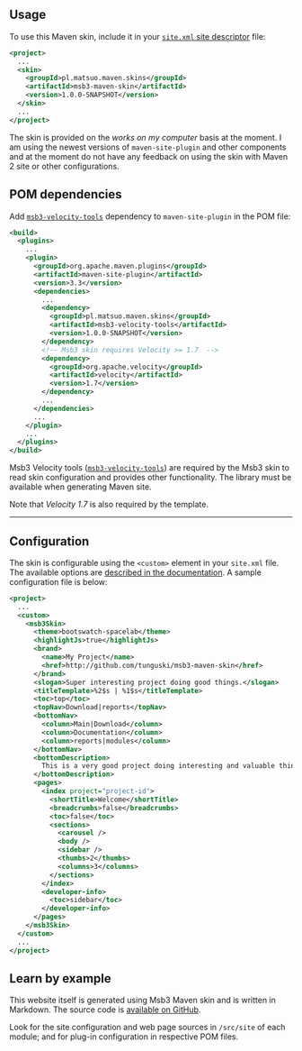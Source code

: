 ## Usage

To use this Maven skin, include it in your [`site.xml` site descriptor][site-xml] file:

[site-xml]: http://maven.apache.org/doxia/doxia-sitetools/doxia-decoration-model/decoration.html

```xml
<project>
  ...
  <skin>
    <groupId>pl.matsuo.maven.skins</groupId>
    <artifactId>msb3-maven-skin</artifactId>
    <version>1.0.0-SNAPSHOT</version>
  </skin>
  ...
</project>
```

The skin is provided on the _works on my computer_ basis at the moment. I am using the newest
versions of `maven-site-plugin` and other components and at the moment do not have any feedback
on using the skin with Maven 2 site or other configurations.


## POM dependencies

Add [`msb3-velocity-tools`][msb3-tools] dependency to `maven-site-plugin` in the POM file:

[msb3-tools]: ../msb3-velocity-tools

```xml
<build>
  <plugins>
    ...
    <plugin>
      <groupId>org.apache.maven.plugins</groupId>
      <artifactId>maven-site-plugin</artifactId>
      <version>3.3</version>
      <dependencies>
        ...
        <dependency>
          <groupId>pl.matsuo.maven.skins</groupId>
          <artifactId>msb3-velocity-tools</artifactId>
          <version>1.0.0-SNAPSHOT</version>
        </dependency>
        <!-- Msb3 skin requires Velocity >= 1.7  -->
        <dependency>
          <groupId>org.apache.velocity</groupId>
          <artifactId>velocity</artifactId>
          <version>1.7</version>
        </dependency>
        ...
      </dependencies>
      ...
    </plugin>
    ...
  </plugins>
</build>
```

Msb3 Velocity tools ([`msb3-velocity-tools`][msb3-tools]) are required by the Msb3 skin
to read skin configuration and provides other functionality. The library must be available when
generating Maven site.

Note that _Velocity 1.7_ is also required by the template.

---


## Configuration

The skin is configurable using the `<custom>` element in your `site.xml` file. The available
options are [described in the documentation][doc]. A sample configuration file is below:

[doc]: config.html

```xml
<project>
  ...
  <custom>
    <msb3Skin>
      <theme>bootswatch-spacelab</theme>
      <highlightJs>true</highlightJs>
      <brand>
        <name>My Project</name>
        <href>http://github.com/tunguski/msb3-maven-skin</href>
      </brand>
      <slogan>Super interesting project doing good things.</slogan>
      <titleTemplate>%2$s | %1$s</titleTemplate>
      <toc>top</toc>
      <topNav>Download|reports</topNav>
      <bottomNav>
        <column>Main|Download</column>
        <column>Documentation</column>
        <column>reports|modules</column>
      </bottomNav>
      <bottomDescription>
        This is a very good project doing interesting and valuable things.
      </bottomDescription>
      <pages>
        <index project="project-id">
          <shortTitle>Welcome</shortTitle>
          <breadcrumbs>false</breadcrumbs>
          <toc>false</toc>
          <sections>
            <carousel />
            <body />
            <sidebar />
            <thumbs>2</thumbs>
            <columns>3</columns>
          </sections>
        </index>
        <developer-info>
          <toc>sidebar</toc>
        </developer-info>
      </pages>
    </msb3Skin>
  </custom>
  ...
</project>
```


## Learn by example

This website itself is generated using Msb3 Maven skin and is written in Markdown.
The source code is [available on GitHub][msb3-src].

Look for the site configuration and web page sources in `/src/site` of each module;
and for plug-in configuration in respective POM files.

[msb3-src]: http://github.com/tunguski/msb3-maven-skin "Msb3 Maven skin source code"
